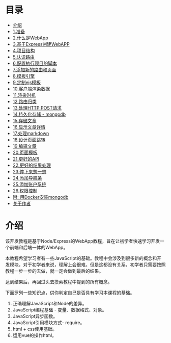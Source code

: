 # 目录

* [介绍](README.md)
* [1.准备](1-ready.md)
* [2.什么是WebApp](2-what-is-webapp.md)
* [3.基于Express创建WebAPP](3-create-webapp.md)
* [4.项目结构](4-project-construction.md)
* [5.认识路由](5-know-route.md)
* [6.配置执行项目的脚本](6-run-script.md)
* [7.添加新的路由和页面](7-create-new-route-and-page.md)
* [8.模板引擎](8-ejs-template.md)
* [9.定制ejs模板](9-use-ejs.md)
* [10.客户端渲染数据](10-client-render.md)
* [11.渲染时机](11-render-timer.md)
* [12.路由归类](12-route-classified.md)
* [13.处理HTTP POST请求](13-HTTP-POST.md)
* [14.持久化存储 - mongodb](14-mongodb.md)
* [15.存储文章](15-store-post.md)
* [16.显示文章详情](16-show-post.md)
* [17.处理markdown](17-markdown.md)
* [18.设计页面跳转](18-design-pages-jump.md)
* [19.编辑文章](19-edit-post.md)
* [20.页面模板](20-views-template.md)
* [21.更好的API](21-good-api.md)
* [22.更好的结果处理](22-good-result.md)
* [23.停下来想一想](23-wait-and-think.md)
* [24.添加导航条](24-add-navigationbar.md)
* [25.添加账户系统](25-add-account.md)
* [26.权限控制](26-permission.md)
* [附: 用Docker安装mongodb](install-mongodb-from-docker.md)
* [关于作者](about-author.md)

# 介绍

该开发教程是基于Node/Express的WebApp教程，旨在让初学者快速学习开发一个前端和后端一体的WebApp。

本教程希望学习者有一些JavaScript的基础。教程中会涉及到很多新的概念和开发模块，对于初学者来说，理解上会很难。但是这都没有关系，初学者只需要按照教程一步一步的去做，就一定会做到最后的结果。

达到结果后，再回过头去摸索教程中提到的所有概念。

下面罗列一些知识点，供你判定自己是否具有学习本课程的基础。

1. 正确理解JavaScript和Node的差异。
2. JavaScript编程基础 - 变量、数据格式、对象。
3. JavaScript异步函数。
4. JavaScript引用模块方式- require。
5. html + css使用基础。
6. 运用vue的操作html。
